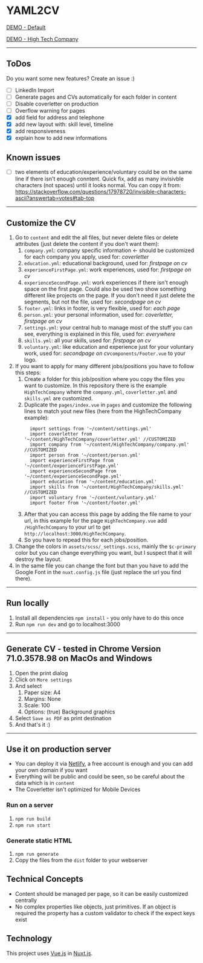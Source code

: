 # YAML2CV

[DEMO - Default](https://yaml2cv-demo.netlify.com/)

[DEMO - High Tech Company](https://yaml2cv-demo.netlify.com/hightechcompany/)

---

## ToDos
Do you want some new features? Create an issue :)
- [ ] LinkedIn Import
- [ ] Generate pages and CVs automatically for each folder in content
- [ ] Disable coverletter on production
- [ ] Overflow warning for pages
- [x] add field for address and telephone
- [x] add new layout with: skill level, timeline
- [x] add responsiveness
- [x] explain how to add new informations

## Known issues
- [ ] two elements of education/experience/voluntary could be on the same line if there isn't enough conntent. Quick fix, add as many invisivble characters (not spaces) until it looks normal. You can copy it from: https://stackoverflow.com/questions/17978720/invisible-characters-ascii?answertab=votes#tab-top

---

## Customize the CV
1. Go to `content` and edit the all files, but never delete files or delete attributes (just delete the content if you don't want them):
   1. `company.yml`: company specific information <- should be customized for each company you apply, used for: *coverletter*
   2. `education.yml`: educational background, used for: *firstpage on cv*
   3. `experienceFirstPage.yml`: work experiences, used for: *firstpage on cv*
   4. `experienceSecondPage.yml`: work experiences if there isn't enough space on the first page. Could also be used two show something different like projects on the page. If you don't need it just delete the segments, but not the file, used for: *secondpage on cv*
   5. `footer.yml`: links in footer, is very flexible, used for: *each page*
   6. `person.yml`: your personal information, used for: *coverletter, firstpage on cv*
   7. `settings.yml`: your central hub to manage most of the stuff you can see, everything is explained in this file, used for: *everywhere*
   8. `skills.yml`: all your skills, used for: *firstpage on cv*
   9. `voluntary.yml`: like education and experience just for your voluntary work, used for: *secondpage on cv*`components/Footer.vue` to your logo.
2. If you want to apply for many different jobs/positions you have to follow this steps:
   1. Create a folder for this job/position where you copy the files you want to customize. In this repository there is the example `HighTechCompany` where the `company.yml`, `coverletter.yml` and `skills.yml` are customized.
   2. Duplicate the `pages/index.vue` in `pages` and customize the following lines to match yout new files (here from the HighTechCompany example):
      ```
        import settings from '~/content/settings.yml'
        import coverletter from '~/content/HighTechCompany/coverletter.yml' //CUSTOMIZED
        import company from '~/content/HighTechCompany/company.yml' //CUSTOMIZED
        import person from '~/content/person.yml'
        import experienceFirstPage from '~/content/experienceFirstPage.yml'
        import experienceSecondPage from '~/content/experienceSecondPage.yml'
        import education from '~/content/education.yml'
        import skills from '~/content/HighTechCompany/skills.yml' //CUSTOMIZED
        import voluntary from '~/content/voluntary.yml'
        import footer from '~/content/footer.yml'
      ```
    1. After that you can access this page by adding the file name to your url, in this example for the page `HighTechCompany.vue` add `/HighTechCompany` to your url to get `http://localhost:3000/HighTechCompany`.
    2. So you have to repead this for each jobs/position.
3. Change the colors in `assets/scss/_settings.scss`, mainly the `$c-primary` color but you can change everything you want, but I suspect that it will destroy the layout.
4. In the same file you can change the font but than you have to add the Google Font in the `nuxt.config.js` file (just replace the url you find there).

---

## Run locally
1. Install all dependencies `npm install` - you only have to do this once
2. Run `npm run dev` and go to localhost:3000

---

## Generate CV - tested in Chrome Version 71.0.3578.98 on MacOs and Windows
1. Open the print dialog
2. Click on `More settings`
3. And select
    1. Paper size: A4
    2. Margins: None
    3. Scale: 100
    4. Options: (true) Background graphics
4. Select `Save as PDF` as print destination
5. And that's it :)

---

## Use it on production server
- You can deploy it via [Netlify](https://nuxtjs.org/faq/netlify-deployment/), a free account is enough and you can add your own domain if you want
- Everything will be public and could be seen, so be careful about the data which is in `content`
- The Coverletter isn't optimized for Mobile Devices

### Run on a server
1. `npm run build`
2. `npm run start`

### Generate static HTML
1. `npm run generate`
2. Copy the files from the `dist` folder to your webserver

## Technical Concepts
- Content should be managed per page, so it can be easily customized centrally
- No complex properties like objects, just primitives. If an object is required the property has a custom validator to check if the expect keys exist
 
## Technology
This project uses [Vue.js](https://vuejs.org/) in [Nuxt.js](https://nuxtjs.org). 
